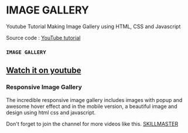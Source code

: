 # IMAGE GALLERY

Youtube Tutorial Making Image Gallery using HTML, CSS and Javascript

Source code :  [YouTube tutorial](https://www.youtube.com/watch?v=MiB4VS6iThU)

### `IMAGE GALLERY`
## [Watch it on youtube](https://www.youtube.com/watch?v=MiB4VS6iThU)
### Responsive Image Gallery
The incredible responsive image gallery includes images with popup and awesome hover effect and in the mobile version, a beautiful image and design using html css and javascript.

Don't forget to join the channel for more videos like this.
[SKILLMASTER](https://www.youtube.com/channel/UCWAxpLP-h8PHCDZMomhc01Q)


